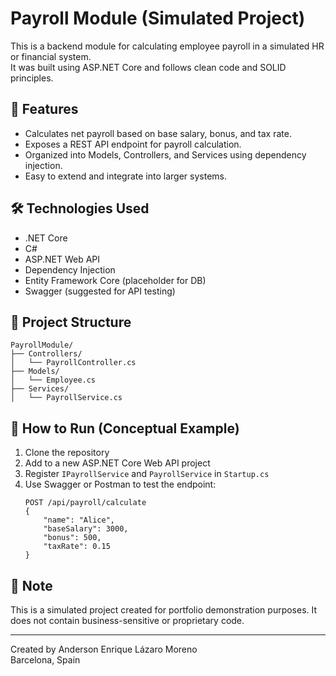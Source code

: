 
# Payroll Module (Simulated Project)

This is a backend module for calculating employee payroll in a simulated HR or financial system.  
It was built using ASP.NET Core and follows clean code and SOLID principles.

## 📌 Features

- Calculates net payroll based on base salary, bonus, and tax rate.
- Exposes a REST API endpoint for payroll calculation.
- Organized into Models, Controllers, and Services using dependency injection.
- Easy to extend and integrate into larger systems.

## 🛠️ Technologies Used

- .NET Core
- C#
- ASP.NET Web API
- Dependency Injection
- Entity Framework Core (placeholder for DB)
- Swagger (suggested for API testing)

## 📁 Project Structure

```
PayrollModule/
├── Controllers/
│   └── PayrollController.cs
├── Models/
│   └── Employee.cs
├── Services/
│   └── PayrollService.cs
```

## 🚀 How to Run (Conceptual Example)

1. Clone the repository
2. Add to a new ASP.NET Core Web API project
3. Register `IPayrollService` and `PayrollService` in `Startup.cs`
4. Use Swagger or Postman to test the endpoint:
   ```
   POST /api/payroll/calculate
   {
       "name": "Alice",
       "baseSalary": 3000,
       "bonus": 500,
       "taxRate": 0.15
   }
   ```

## 📄 Note

This is a simulated project created for portfolio demonstration purposes. It does not contain business-sensitive or proprietary code.

---

Created by Anderson Enrique Lázaro Moreno  
Barcelona, Spain
